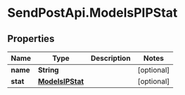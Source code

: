 # SendPostApi.ModelsPIPStat

## Properties
Name | Type | Description | Notes
------------ | ------------- | ------------- | -------------
**name** | **String** |  | [optional] 
**stat** | [**ModelsIPStat**](ModelsIPStat.md) |  | [optional] 


